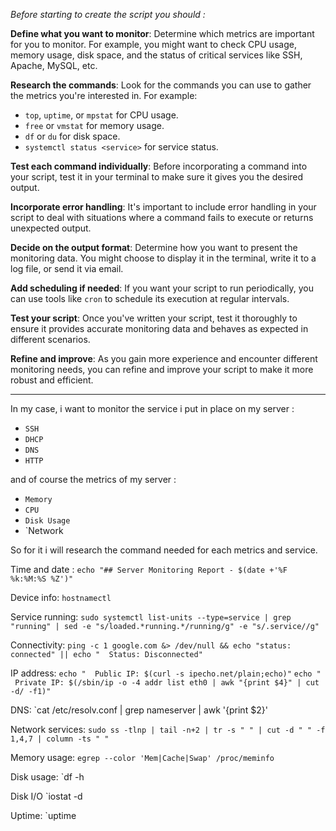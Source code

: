 *Before starting to create the script you should :* 

**Define what you want to monitor**: Determine which metrics are important for you to monitor. For example, you might want to check CPU usage, memory usage, disk space, and the status of critical services like SSH, Apache, MySQL, etc.

**Research the commands**: Look for the commands you can use to gather the metrics you're interested in. For example:

- `top`, `uptime`, or `mpstat` for CPU usage.
- `free` or `vmstat` for memory usage.
- `df` or `du` for disk space.
- `systemctl status <service>` for service status.

**Test each command individually**: Before incorporating a command into your script, test it in your terminal to make sure it gives you the desired output.

**Incorporate error handling**: It's important to include error handling in your script to deal with situations where a command fails to execute or returns unexpected output.

**Decide on the output format**: Determine how you want to present the monitoring data. You might choose to display it in the terminal, write it to a log file, or send it via email.

**Add scheduling if needed**: If you want your script to run periodically, you can use tools like `cron` to schedule its execution at regular intervals.

**Test your script**: Once you've written your script, test it thoroughly to ensure it provides accurate monitoring data and behaves as expected in different scenarios.

**Refine and improve**: As you gain more experience and encounter different monitoring needs, you can refine and improve your script to make it more robust and efficient.

---

In my case, i want to monitor the service i put in place on my server : 

- `SSH`
- `DHCP`
- `DNS`
- `HTTP`

and of course the metrics of my server : 

- `Memory`
- `CPU`
- `Disk Usage`
- `Network

So for it i will research the command needed for each metrics and service. 

Time and date : 
`echo "## Server Monitoring Report - $(date +'%F %k:%M:%S %Z')"`

Device info:
`hostnamectl`

Service running:
`sudo systemctl list-units --type=service | grep "running" | sed -e "s/loaded.*running.*/running/g" -e "s/.service//g"`

Connectivity:
`ping -c 1 google.com &> /dev/null && echo "status: connected" || echo "  Status: Disconnected"`

IP address:
`echo "  Public IP: $(curl -s ipecho.net/plain;echo)"`
`echo "  Private IP: $(/sbin/ip -o -4 addr list eth0 | awk "{print $4}" | cut -d/ -f1)"`

DNS:
`cat /etc/resolv.conf | grep nameserver | awk '{print $2}'

Network services: 
`sudo ss -tlnp | tail -n+2 | tr -s " " | cut -d " " -f 1,4,7 | column -ts " "`

Memory usage:
`egrep --color 'Mem|Cache|Swap' /proc/meminfo`

Disk usage:
`df -h

Disk I/O
`iostat -d

Uptime:
`uptime


